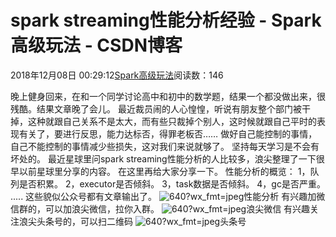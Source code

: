 # spark streaming性能分析经验 - Spark高级玩法 - CSDN博客
2018年12月08日 00:29:12[Spark高级玩法](https://me.csdn.net/rlnLo2pNEfx9c)阅读数：146

晚上健身回来，在和一个同学讨论高中和初中的数学题，结果一个都没做出来，很残酷。结果文章晚了会儿。
最近裁员闹的人心惶惶，听说有朋友整个部门被干掉，这种就跟自己关系不是太大，而有些只裁掉个别人，这时候就跟自己平时的表现有关了，要进行反思，能力达标否，得罪老板否……
做好自己能控制的事情，自己不能控制的事情减少些损失，这对我们来说就够了。
坚持每天学习是不会有坏处的。
最近星球里问spark streaming性能分析的人比较多，浪尖整理了一下很早以前星球里分享的内容。
在这里再给大家分享一下。
性能分析的概览：
1，队列是否积累。
2，executor是否倾斜。
3，task数据是否倾斜。
4，gc是否严重。
.....
这些貌似公众号都有文章输出了。
![640?wx_fmt=jpeg](https://ss.csdn.net/p?https://mmbiz.qpic.cn/mmbiz_jpg/adI0ApTVBFWSw07AP7oNYVCmbZyEpcb1W90TVL6wzFuO7ZPczBneQY1KyRf4MrAZ3fltaVFK3mKZgTmg37sbwg/640?wx_fmt=jpeg)性能分析
有兴趣加微信群的，可以加浪尖微信，拉你入群。
![640?wx_fmt=jpeg](https://ss.csdn.net/p?https://mmbiz.qpic.cn/mmbiz_jpg/adI0ApTVBFWSw07AP7oNYVCmbZyEpcb1XFSSicYJdriakvQZx3cvFpn7keQn86UKiahwJNNTVp2NzX4GUibJKHynIQ/640?wx_fmt=jpeg)浪尖微信
有兴趣关注浪尖头条号的，可以扫二维码
![640?wx_fmt=jpeg](https://ss.csdn.net/p?https://mmbiz.qpic.cn/mmbiz_jpg/adI0ApTVBFWSw07AP7oNYVCmbZyEpcb12EiaUkj9wxQpEicZZ7ffhI24PRjMxtuRriaxlahIB9rSl4bZx5x7G3RAA/640?wx_fmt=jpeg)头条号
